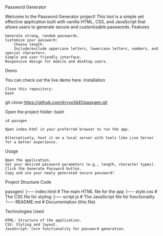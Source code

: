 Password Generator

Welcome to the Password Generator project! This tool is a simple yet effective application built with vanilla HTML, CSS, and JavaScript that allows users to generate secure and customizable passwords.
Features

    Generate strong, random passwords.
    Customize your password:
        Choose length.
        Include/exclude uppercase letters, lowercase letters, numbers, and special characters.
    Simple and user-friendly interface.
    Responsive design for mobile and desktop users.

Demo

You can check out the live demo here.
Installation

    Clone this repository:
    bash

git clone https://github.com/kryyo1441/passgen.git

Open the project folder:
bash

    cd passgen

    Open index.html in your preferred browser to run the app.

    Alternatively, host it on a local server with tools like Live Server for a better experience.

Usage

    Open the application.
    Set your desired password parameters (e.g., length, character types).
    Click the Generate Password button.
    Copy and use your newly generated secure password!

Project Structure
Code

passgen/
├── index.html   # The main HTML file for the app
├── style.css    # The CSS file for styling
├── script.js    # The JavaScript file for functionality
└── README.md    # Documentation (this file)

Technologies Used

    HTML: Structure of the application.
    CSS: Styling and layout.
    JavaScript: Core functionality for password generation.
